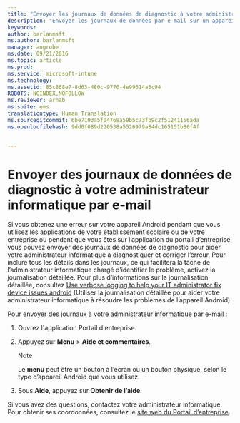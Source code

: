 ```yaml
---
title: "Envoyer les journaux de données de diagnostic à votre administrateur informatique par e-mail | Microsoft Intune"
description: "Envoyer les journaux de données par e-mail sur un appareil Android"
keywords: 
author: barlanmsft
ms.author: barlanmsft
manager: angrobe
ms.date: 09/21/2016
ms.topic: article
ms.prod: 
ms.service: microsoft-intune
ms.technology: 
ms.assetid: 85c868e7-8d63-480c-9770-4e99614a5c94
ROBOTS: NOINDEX,NOFOLLOW
ms.reviewer: arnab
ms.suite: ems
translationtype: Human Translation
ms.sourcegitcommit: 6be7193a5f04768a59b5c73fb9c2f51241156ada
ms.openlocfilehash: 9dd0f089d220538a5526979a84dc165151b86f4f


---
```



# <a name="send-diagnostic-data-logs-to-your-it-admin-using-email"></a>Envoyer des journaux de données de diagnostic à votre administrateur informatique par e-mail

Si vous obtenez une erreur sur votre appareil Android pendant que vous utilisez les applications de votre établissement scolaire ou de votre entreprise ou pendant que vous êtes sur l’application du portail d’entreprise, vous pouvez envoyer des journaux de données de diagnostic pour aider votre administrateur informatique à diagnostiquer et corriger l’erreur. Pour inclure tous les détails dans les journaux, ce qui facilitera la tâche de l’administrateur informatique chargé d’identifier le problème, activez la journalisation détaillée. Pour plus d’informations sur la journalisation détaillée, consultez [Use verbose logging to help your IT administrator fix device issues android](use-verbose-logging-to-help-your-it-administrator-fix-device-issues-android.md) (Utiliser la journalisation détaillée pour aider votre administrateur informatique à résoudre les problèmes de l’appareil Android).

Pour envoyer des journaux à votre administrateur informatique par e-mail :

1.  Ouvrez l'application Portail d'entreprise.

2.  Appuyez sur **Menu** &gt;  **Aide et commentaires**.

    > [!NOTE]
    > Le **menu** peut être un bouton à l’écran ou un bouton physique, selon le type d’appareil Android que vous utilisez.

3.  Sous **Aide**, appuyez sur **Obtenir de l’aide**.

Si vous avez des questions, contactez votre administrateur informatique. Pour obtenir ses coordonnées, consultez le [site web du Portail d’entreprise](http://portal.manage.microsoft.com).



<!--HONumber=Oct16_HO2-->


